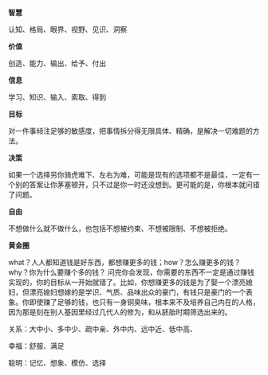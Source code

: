 **智慧**

认知、格局、眼界、视野、见识、洞察

**价值**

创造、能力、输出、给予、付出

**信息**

学习、知识、输入、索取、得到

**目标**

对一件事倾注足够的敏感度，把事情拆分得无限具体、精确，是解决一切难题的方法。

**决策**

如果一个选择另你骑虎难下、左右为难，可能是现有的选项都不是最佳，一定有一个别的答案让你茅塞顿开，只不过是你一时还没想到。更可能的是，你根本就问错了问题。

**自由**

不想做什么就不做什么，也包括不想被约束、不想被限制、不想被拒绝。

**黄金圈**

what？人人都知道钱是好东西，都想赚更多的钱；how？怎么赚更多的钱？why？你为什么要赚个多的钱？
问完你会发现，你需要的东西不一定是通过赚钱实现的，你的目标从一开始就错了。比如，你想赚更多的钱是为了娶一个漂亮媳妇，但漂亮媳妇想嫁的是学识、气质、品味出众的豪门，有钱只是豪门的一个表象。你即使赚了足够的钱，也只有一身铜臭味，根本来不及培养自己内在的人格，因为那是刻在别人基因里经过几代人的修为，和从胚胎时期筛选出来的。

关系：大中小、多中少、疏中亲、外中内、远中近、低中高、

幸福：舒服、满足

聪明：记忆、想象、模仿、选择

